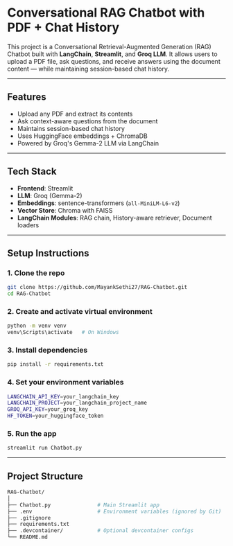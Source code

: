 #  Conversational RAG Chatbot with PDF + Chat History

This project is a Conversational Retrieval-Augmented Generation (RAG) Chatbot built with **LangChain**, **Streamlit**, and **Groq LLM**. It allows users to upload a PDF file, ask questions, and receive answers using the document content — while maintaining session-based chat history.

---

##  Features

-  Upload any PDF and extract its contents
-  Ask context-aware questions from the document
-  Maintains session-based chat history
-  Uses HuggingFace embeddings + ChromaDB 
-  Powered by Groq's Gemma-2 LLM via LangChain

---

##  Tech Stack

- **Frontend**: Streamlit
- **LLM**: Groq (Gemma-2)
- **Embeddings**: sentence-transformers (`all-MiniLM-L6-v2`)
- **Vector Store**: Chroma with FAISS
- **LangChain Modules**: RAG chain, History-aware retriever, Document loaders

---

##  Setup Instructions

### 1. Clone the repo

```bash
git clone https://github.com/MayankSethi27/RAG-Chatbot.git
cd RAG-Chatbot
```
### 2. Create and activate virtual environment

```bash
python -m venv venv
venv\Scripts\activate   # On Windows
```
### 3. Install dependencies

```bash
pip install -r requirements.txt
```
### 4. Set your environment variables

```bash
LANGCHAIN_API_KEY=your_langchain_key
LANGCHAIN_PROJECT=your_langchain_project_name
GROQ_API_KEY=your_groq_key
HF_TOKEN=your_huggingface_token
```
### 5. Run the app
```bash
streamlit run Chatbot.py
```
---
## Project Structure
```bash
RAG-Chatbot/
│
├── Chatbot.py               # Main Streamlit app
├── .env                     # Environment variables (ignored by Git)
├── .gitignore
├── requirements.txt
├── .devcontainer/           # Optional devcontainer configs
└── README.md
```
